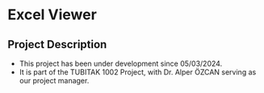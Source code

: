 # Excel Viewer

## Project Description

- This project has been under development since 05/03/2024.
- It is part of the TUBITAK 1002 Project, with Dr. Alper ÖZCAN serving as our project manager.
